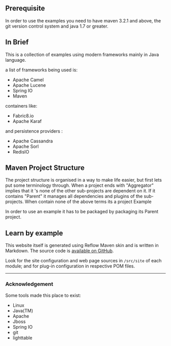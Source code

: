 ## Prerequisite

In order to use the examples you need to have maven 3.2.1 and above, the git version control system and java 1.7 or greater.


## In Brief

This is a collection of examples using modern frameworks mainly in Java language.

a list of frameworks being used is:

* Apache Camel
* Apache Lucene
* Spring IO
* Maven

containers like:

* Fabric8.io
* Apache Karaf

and persistence providers :

* Apache Cassandra
* Apache Sorl
* RedisIO


## Maven Project Structure

The project structure is organised in a way to make life easier, but first lets put some terminology through. When a project ends with "Aggregator" implies that it 's none of the other sub-projects are dependent on it. If it contains "Parent" it manages all dependencies and plugins of the sub-projects. When contain none of the above terms its a project Example

In order to use an example it has to be packaged by packaging its Parent project.

## Learn by example

This website itself is generated using Reflow Maven skin and is written in Markdown.
The source code is [available on GitHub][reflow-src].

Look for the site configuration and web page sources in `/src/site` of each module;
and for plug-in configuration in respective POM files.

[reflow-src]: http://github.com/andriusvelykis/reflow-maven-skin "Reflow Maven skin source code"

---

### Acknowledgement

Some tools made this place to exist:

* Linux
* Java(TM)
* Apache
* Jboss
* Spring IO
* git
* lighttable
